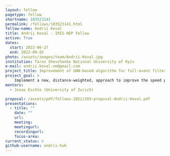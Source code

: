 ```yaml
---
layout: fellow
pagetype: fellow
shortname: 103523141
permalink: /fellows/103523141.html
fellow-name: Andrii Koval
title: Andrii Koval - IRIS-HEP Fellow
active: True
dates:
  start: 2022-06-27
  end: 2022-09-02
photo: /assets/images/team/Andrii-Koval.jpg
institution: Taras Shevchenko National University of Kyiv
e-mail: andrii.koval.nm@gmail.com
project_title: Improvement of GNN-based algorithm for full-event filtering and interpretation at the LHCb trigger
project_goal: >
    Implement a new, distance-weighted, approach to improve the speed performance of a GNN-based algorithm, which is aimed to be used for filtering events and reconstructing the hierarchical decay chain at the LHCb trigger. Compare performance with the current architecture by running tests on the simulated events
mentors:
  - Jonas Eschle (University of Zurich)

proposal: /assets/pdf/fellows-2022/203-proposal-Andrii-Koval.pdf
presentations:
  - title: ""
    date: ""
    url:
    meeting:
    meetingurl:
    recordingurl:
    focus-area:
current_status: >
github-username: andrii-hub
---
```

